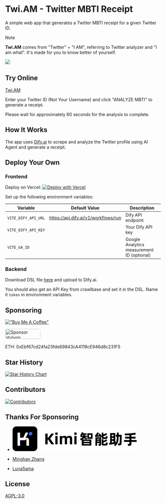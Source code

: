 # Twi.AM - Twitter MBTI Receipt

A simple web app that generates a Twitter MBTI receipt for a given Twitter ID.

> [!NOTE]  
> **Twi.AM** comes from "Twitter" + "I AM", referring to Twitter analyzer and "I am what". It's made for you to know better of yourself.

![](./og-img.png)

## Try Online

[Twi.AM](https://twi.am)

Enter your Twitter ID (Not Your Username) and click "ANALYZE MBTI" to generate a receipt.

Please wait for approximately 60 seconds for the analysis to complete.

## How It Works

The app uses [Dify.ai](https://dify.ai) to scrape and analyze the Twitter profile using AI Agent and generate a receipt.

## Deploy Your Own

### Frontend

Deploy on Vercel:
[![Deploy with Vercel](https://vercel.com/button)](https://vercel.com/new/clone?repository-url=https%3A%2F%2Fgithub.com%2Fstvlynn%2Ftwitter_receipt)

Set up the following environment variables:

|Variable|Default Value|Description|
|-|-|-|
|`VITE_DIFY_API_URL`|https://api.dify.ai/v1/workflows/run|Dify API endpoint|
|`VITE_DIFY_API_KEY`| |Your Dify API key|
|`VITE_GA_ID`| |Google Analytics measurement ID (optional)|

### Backend

Download DSL file [here](./TwitterReceipt.yml) and upload to Dify.ai.

You should also get an API Key from crawlbase and set it in the DSL. Name it `token` in environment variables.

## Sponsoring

[!["Buy Me A Coffee"](https://www.buymeacoffee.com/assets/img/custom_images/orange_img.png)](https://www.buymeacoffee.com/stvlynn)

<a href="https://github.com/sponsors/stvlynn" ><img src="https://github.com/sponsors/stvlynn/button" title="Sponsor stvlynn" height="32" width="114" style="border: 0; border-radius: 6px;"></a>

ETH: 0xEbf67cd24fa23fde69843cA4119cE946d8c231F5

## Star History

[![Star History Chart](https://api.star-history.com/svg?repos=stvlynn/twi.am&type=Date)](https://star-history.com/#stvlynn/twi.am&Date)

## Contributors

[![Contributors](https://contrib.rocks/image?repo=stvlynn/twi.am)](https://github.com/stvlynn/twi.am/graphs/contributors)

## Thanks For Sponsoring

- [![](./img/Kimi.svg)](https://kimi.moonshot.cn/)

- [Minghan Zhang](https://github.com/zmh-program)

- [Luna5ama](https://x.com/Luna5ama)

## License

[AGPL-3.0](./LICENSE)
